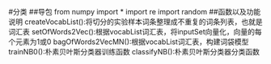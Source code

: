 #分类
##导包
from numpy import *
import re
import random
##函数以及功能说明
createVocabList():将切分的实验样本词条整理成不重复的词条列表，也就是词汇表
setOfWords2Vec():根据vocabList词汇表，将inputSet向量化，向量的每个元素为1或0
bagOfWords2VecMN():根据vocabList词汇表，构建词袋模型
trainNB0():朴素贝叶斯分类器训练函数
classifyNB():朴素贝叶斯分类器分类函数


